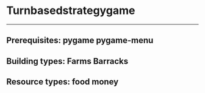 # Turnbasedstrategygame
----------------------------
Prerequisites:
pygame
pygame-menu
----------------------------
Building types:
Farms
Barracks
----------------------------
Resource types:
food
money
----------------------------